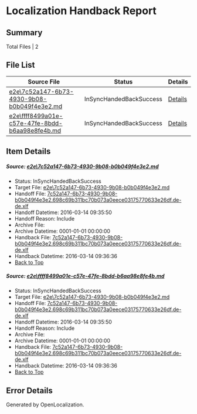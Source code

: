 # <a name='report-top'></a> Localization Handback Report

## Summary
 Total Files | 2

## File List
 Source File | Status | Details 
 ----------- | ------ | ------- 
 [e2e\7c52a147-6b73-4930-9b08-b0b049f4e3e2.md](https://github.com/OpenLocalizationTest/oltest/blob/7c33028b21d689663485933ad982dc3fc261f07e/e2e/7c52a147-6b73-4930-9b08-b0b049f4e3e2.md) | InSyncHandedBackSuccess | [Details](#c05bec78869dfc4c947c73c7575e4cea0befd8261)
 [e2e\ffff8499a01e-c57e-47fe-8bdd-b6aa98e8fe4b.md](https://github.com/OpenLocalizationTest/oltest/blob/7c33028b21d689663485933ad982dc3fc261f07e/e2e/ffff8499a01e-c57e-47fe-8bdd-b6aa98e8fe4b.md) | InSyncHandedBackSuccess | [Details](#c05bec78869dfc4c947c73c7575e4cea0befd8262)

## Item Details
##### <a name='c05bec78869dfc4c947c73c7575e4cea0befd8261'></a> Source: [e2e\7c52a147-6b73-4930-9b08-b0b049f4e3e2.md](https://github.com/OpenLocalizationTest/oltest/blob/7c33028b21d689663485933ad982dc3fc261f07e/e2e/7c52a147-6b73-4930-9b08-b0b049f4e3e2.md)
* Status: InSyncHandedBackSuccess
* Target File: [e2e\7c52a147-6b73-4930-9b08-b0b049f4e3e2.md](https://github.com/OpenLocalizationTestOrg/oltest.de-de/blob/c4992ca0828850ed3e08fe8457fa1a42955e47e8/e2e/7c52a147-6b73-4930-9b08-b0b049f4e3e2.md)
* Handoff File: [7c52a147-6b73-4930-9b08-b0b049f4e3e2.698c69b311bc70b073a0eece03175770633e26df.de-de.xlf](https://github.com/OpenLocalizationTestOrg/olhandoff/blob/3f86297f8fff2840e55e110e90972327a163249c/ol-handoff/OpenLocalizationTestOrg/oltest.de-de/yuwzho/ht/7c52a147-6b73-4930-9b08-b0b049f4e3e2.698c69b311bc70b073a0eece03175770633e26df.de-de.xlf)
* Handoff Datetime: 2016-03-14 09:35:50
* Handoff Reason: Include
* Archive File: 
* Archive Datetime: 0001-01-01 00:00:00
* Handback File: [7c52a147-6b73-4930-9b08-b0b049f4e3e2.698c69b311bc70b073a0eece03175770633e26df.de-de.xlf](https://github.com/OpenLocalizationTestOrg/olhandback/blob/213c346ce90049e37c64a84c456ef352a71d6be3/ol-handback/OpenLocalizationTestOrg/oltest.de-de/yuwzho/ht/7c52a147-6b73-4930-9b08-b0b049f4e3e2.698c69b311bc70b073a0eece03175770633e26df.de-de.xlf)
* Handback Datetime: 2016-03-14 09:36:36
* [Back to Top](#report-top)

##### <a name='c05bec78869dfc4c947c73c7575e4cea0befd8262'></a> Source: [e2e\ffff8499a01e-c57e-47fe-8bdd-b6aa98e8fe4b.md](https://github.com/OpenLocalizationTest/oltest/blob/7c33028b21d689663485933ad982dc3fc261f07e/e2e/ffff8499a01e-c57e-47fe-8bdd-b6aa98e8fe4b.md)
* Status: InSyncHandedBackSuccess
* Target File: [e2e\7c52a147-6b73-4930-9b08-b0b049f4e3e2.md](https://github.com/OpenLocalizationTestOrg/oltest.de-de/blob/c4992ca0828850ed3e08fe8457fa1a42955e47e8/e2e/7c52a147-6b73-4930-9b08-b0b049f4e3e2.md)
* Handoff File: [7c52a147-6b73-4930-9b08-b0b049f4e3e2.698c69b311bc70b073a0eece03175770633e26df.de-de.xlf](https://github.com/OpenLocalizationTestOrg/olhandoff/blob/3f86297f8fff2840e55e110e90972327a163249c/ol-handoff/OpenLocalizationTestOrg/oltest.de-de/yuwzho/ht/7c52a147-6b73-4930-9b08-b0b049f4e3e2.698c69b311bc70b073a0eece03175770633e26df.de-de.xlf)
* Handoff Datetime: 2016-03-14 09:35:50
* Handoff Reason: Include
* Archive File: 
* Archive Datetime: 0001-01-01 00:00:00
* Handback File: [7c52a147-6b73-4930-9b08-b0b049f4e3e2.698c69b311bc70b073a0eece03175770633e26df.de-de.xlf](https://github.com/OpenLocalizationTestOrg/olhandback/blob/213c346ce90049e37c64a84c456ef352a71d6be3/ol-handback/OpenLocalizationTestOrg/oltest.de-de/yuwzho/ht/7c52a147-6b73-4930-9b08-b0b049f4e3e2.698c69b311bc70b073a0eece03175770633e26df.de-de.xlf)
* Handback Datetime: 2016-03-14 09:36:36
* [Back to Top](#report-top)


## Error Details

Generated by OpenLocalization.
